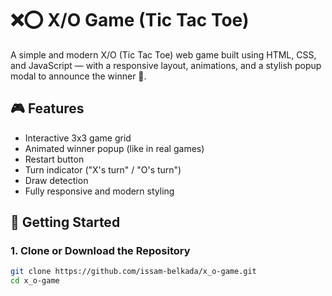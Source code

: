# ❌⭕ X/O Game (Tic Tac Toe)

A simple and modern X/O (Tic Tac Toe) web game built using HTML, CSS, and JavaScript — with a responsive layout, animations, and a stylish popup modal to announce the winner 🎉.

## 🎮 Features

- Interactive 3x3 game grid
- Animated winner popup (like in real games)
- Restart button
- Turn indicator ("X's turn" / "O's turn")
- Draw detection
- Fully responsive and modern styling

## 🚀 Getting Started

### 1. Clone or Download the Repository

```bash
git clone https://github.com/issam-belkada/x_o-game.git
cd x_o-game
